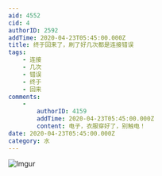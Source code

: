 ```yaml
---
aid: 4552
cid: 4
authorID: 2592
addTime: 2020-04-23T05:45:00.000Z
title: 终于回来了，刷了好几次都是连接错误
tags:
    - 连接
    - 几次
    - 错误
    - 终于
    - 回来
comments:
    -
        authorID: 4159
        addTime: 2020-04-23T05:45:00.000Z
        content: 电子，衣服穿好了，别触电！
date: 2020-04-23T05:45:00.000Z
category: 水
---
```


![Imgur](https://i.imgur.com/Tl9ko3i.jpg)
